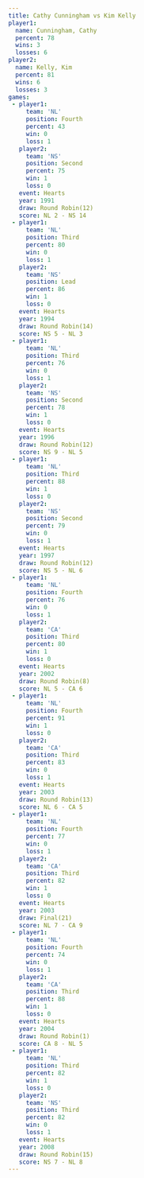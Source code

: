 ```yaml
---
title: Cathy Cunningham vs Kim Kelly
player1:                 
  name: Cunningham, Cathy
  percent: 78            
  wins: 3                
  losses: 6              
player2:                 
  name: Kelly, Kim       
  percent: 81            
  wins: 6                
  losses: 3              
games:
 - player1:          
     team: 'NL'      
     position: Fourth
     percent: 43     
     win: 0          
     loss: 1         
   player2:          
     team: 'NS'      
     position: Second
     percent: 75     
     win: 1          
     loss: 0         
   event: Hearts        
   year: 1991           
   draw: Round Robin(12)
   score: NL 2 - NS 14  
 - player1:         
     team: 'NL'     
     position: Third
     percent: 80    
     win: 0         
     loss: 1        
   player2:        
     team: 'NS'    
     position: Lead
     percent: 86   
     win: 1        
     loss: 0       
   event: Hearts        
   year: 1994           
   draw: Round Robin(14)
   score: NS 5 - NL 3   
 - player1:         
     team: 'NL'     
     position: Third
     percent: 76    
     win: 0         
     loss: 1        
   player2:          
     team: 'NS'      
     position: Second
     percent: 78     
     win: 1          
     loss: 0         
   event: Hearts        
   year: 1996           
   draw: Round Robin(12)
   score: NS 9 - NL 5   
 - player1:         
     team: 'NL'     
     position: Third
     percent: 88    
     win: 1         
     loss: 0        
   player2:          
     team: 'NS'      
     position: Second
     percent: 79     
     win: 0          
     loss: 1         
   event: Hearts        
   year: 1997           
   draw: Round Robin(12)
   score: NS 5 - NL 6   
 - player1:          
     team: 'NL'      
     position: Fourth
     percent: 76     
     win: 0          
     loss: 1         
   player2:         
     team: 'CA'     
     position: Third
     percent: 80    
     win: 1         
     loss: 0        
   event: Hearts       
   year: 2002          
   draw: Round Robin(8)
   score: NL 5 - CA 6  
 - player1:          
     team: 'NL'      
     position: Fourth
     percent: 91     
     win: 1          
     loss: 0         
   player2:         
     team: 'CA'     
     position: Third
     percent: 83    
     win: 0         
     loss: 1        
   event: Hearts        
   year: 2003           
   draw: Round Robin(13)
   score: NL 6 - CA 5   
 - player1:          
     team: 'NL'      
     position: Fourth
     percent: 77     
     win: 0          
     loss: 1         
   player2:         
     team: 'CA'     
     position: Third
     percent: 82    
     win: 1         
     loss: 0        
   event: Hearts     
   year: 2003        
   draw: Final(21)   
   score: NL 7 - CA 9
 - player1:          
     team: 'NL'      
     position: Fourth
     percent: 74     
     win: 0          
     loss: 1         
   player2:         
     team: 'CA'     
     position: Third
     percent: 88    
     win: 1         
     loss: 0        
   event: Hearts       
   year: 2004          
   draw: Round Robin(1)
   score: CA 8 - NL 5  
 - player1:         
     team: 'NL'     
     position: Third
     percent: 82    
     win: 1         
     loss: 0        
   player2:         
     team: 'NS'     
     position: Third
     percent: 82    
     win: 0         
     loss: 1        
   event: Hearts        
   year: 2008           
   draw: Round Robin(15)
   score: NS 7 - NL 8   
---
```

